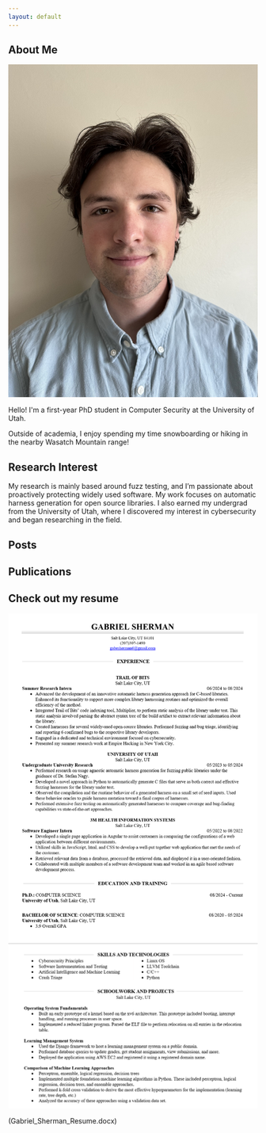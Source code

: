 ```yaml
---
layout: default
---
```


## About Me

<img class="profile-picture" src="me.jpg">

Hello! I'm a first-year PhD student in Computer Security at the University of Utah.


Outside of academia, I enjoy spending my time snowboarding or hiking in the nearby Wasatch Mountain range!

## Research Interest

My research is mainly based around fuzz testing, and I’m passionate about proactively protecting widely used software. My work focuses on automatic harness generation for open source libraries. I also earned my undergrad from the University of Utah, where I discovered my interest in cybersecurity and began researching in the field.

## Posts

## Publications

## Check out my resume
![](/resume_p1.png)
![](/resume_p2.png)

(Gabriel_Sherman_Resume.docx)

<!-- ## Publications

1. F.Bar, J.Doe: Effects of having a placeholder of a name
2. S.Holmes, J.Watson: Consequences of living with a sociopath in London -->

<!-- ## Typography

This is a [link](http://google.com). Something *italics* and something **bold**.

Here is a table

Year | Award | Category
-----|-------|--------
2014 | Emmy  | Won Outstanding Lead Actor in a miniseries or a movie
2015 | BAFTA | Nominated for Best Leading Actor for Sherlock
2014 | Satellite | Won Best Actor miniseries or television film

Here is a horizontal rule

---

Here is a blockquote

> To a great mind, nothing is little

## References

* Foo Bar: Head of Department, Placeholder Names, Lorem
* John Doe: Associate Professor, Department of Computer Science, Ipsum -->
